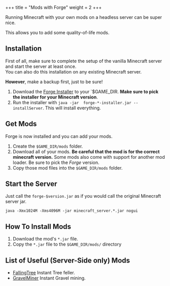 +++
title = "Mods with Forge"
weight = 2
+++

Running Minecraft with your own mods on a headless server can be super nice.

This allows you to add some quality-of-life mods.

## Installation

First of all, make sure to complete the setup of the vanilla Minecraft server and start the server at least once. \
You can also do this installation on any existing Minecraft server.

**However**, make a backup first, just to be sure!

1. Download the [Forge Installer](https://files.minecraftforge.net/net/minecraftforge/forge/) to your \`$GAME_DIR. **Make sure to pick the installer for your Minecraft version**.
1. Run the installer with `java -jar  forge-*-installer.jar --installServer`. This will install everything.

## Get Mods

Forge is now installed and you can add your mods.

1. Create the `$GAME_DIR/mods` folder.
1. Download all of your mods. **Be careful that the mod is for the correct minecraft version.**
   Some mods also come with support for another mod loader. Be sure to pick the _Forge_ version.
1. Copy those mod files into the `$GAME_DIR/mods` folder.

## Start the Server

Just call the `forge-$version.jar` as if you would call the original Minecraft server jar.

```
java -Xmx1024M -Xms4096M -jar minecraft_server.*.jar nogui
```

## How To Install Mods

1. Download the mod's `*.jar` file.
1. Copy the `*.jar` file to the `$GAME_DIR/mods/` directory

## List of Useful (Server-Side only) Mods

- [FallingTree](https://www.curseforge.com/minecraft/mc-mods/falling-tree) Instant Tree feller.
- [GravelMiner](https://legacy.curseforge.com/minecraft/mc-mods/gravelminer) Instant Gravel mining.
